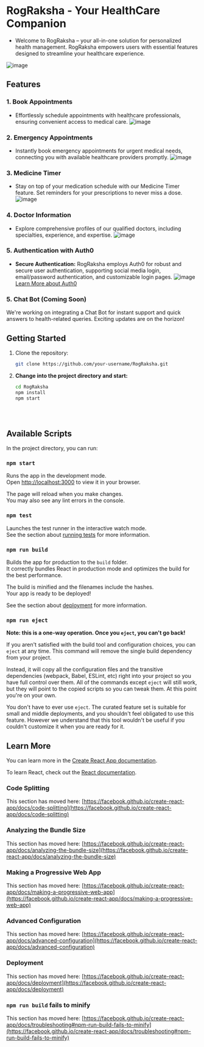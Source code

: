 # RogRaksha - Your HealthCare Companion

- Welcome to RogRaksha – your all-in-one solution for personalized health management. RogRaksha empowers users with essential features designed to streamline your healthcare experience.

![image](https://drive.google.com/uc?export=view&id=1r3D0SZHwPUfKZOtvoMEgyKS_INmUlVUi)
## Features

### 1. Book Appointments
- Effortlessly schedule appointments with healthcare professionals, ensuring convenient access to medical care.
![image](https://drive.google.com/uc?export=view&id=11ZdsosqdXXP-q7uzUqh-mf4HJRpo8oij)
### 2. Emergency Appointments
- Instantly book emergency appointments for urgent medical needs, connecting you with available healthcare providers promptly.
![image](https://drive.google.com/uc?export=view&id=1F9QUZEk9_hArM5piZm2iRVTppM1CJbvt)
### 3. Medicine Timer

- Stay on top of your medication schedule with our Medicine Timer feature. Set reminders for your prescriptions to never miss a dose.
![image](https://drive.google.com/uc?export=view&id=1l7B6HLEMC_Vs5ldR1UmmGE4XlQlq3mga)
### 4. Doctor Information
- Explore comprehensive profiles of our qualified doctors, including specialties, experience, and expertise.
![image](https://drive.google.com/uc?export=view&id=1ErMAlEBRjeUT0k06IIg1qLgoIl1590cW)
### 5. Authentication with Auth0

- **Secure Authentication:** RogRaksha employs Auth0 for robust and secure user authentication, supporting social media login, email/password authentication, and customizable login pages.
![image](https://drive.google.com/uc?export=view&id=187AnVREMvcbqIRo-Io8lBMXb6Dmiky9X)
  [Learn More about Auth0](https://auth0.com/)

### 5. Chat Bot (Coming Soon)
We're working on integrating a Chat Bot for instant support and quick answers to health-related queries. Exciting updates are on the horizon!

## Getting Started

1. Clone the repository:
   ```bash
   git clone https://github.com/your-username/RogRaksha.git
   
2. **Change into the project directory and start:**
   ```bash
   cd RogRaksha
   npm install
   npm start
   

  

## Available Scripts

In the project directory, you can run:

### `npm start`

Runs the app in the development mode.\
Open [http://localhost:3000](http://localhost:3000) to view it in your browser.

The page will reload when you make changes.\
You may also see any lint errors in the console.

### `npm test`

Launches the test runner in the interactive watch mode.\
See the section about [running tests](https://facebook.github.io/create-react-app/docs/running-tests) for more information.

### `npm run build`

Builds the app for production to the `build` folder.\
It correctly bundles React in production mode and optimizes the build for the best performance.

The build is minified and the filenames include the hashes.\
Your app is ready to be deployed!

See the section about [deployment](https://facebook.github.io/create-react-app/docs/deployment) for more information.

### `npm run eject`

**Note: this is a one-way operation. Once you `eject`, you can't go back!**

If you aren't satisfied with the build tool and configuration choices, you can `eject` at any time. This command will remove the single build dependency from your project.

Instead, it will copy all the configuration files and the transitive dependencies (webpack, Babel, ESLint, etc) right into your project so you have full control over them. All of the commands except `eject` will still work, but they will point to the copied scripts so you can tweak them. At this point you're on your own.

You don't have to ever use `eject`. The curated feature set is suitable for small and middle deployments, and you shouldn't feel obligated to use this feature. However we understand that this tool wouldn't be useful if you couldn't customize it when you are ready for it.

## Learn More

You can learn more in the [Create React App documentation](https://facebook.github.io/create-react-app/docs/getting-started).

To learn React, check out the [React documentation](https://reactjs.org/).

### Code Splitting

This section has moved here: [https://facebook.github.io/create-react-app/docs/code-splitting](https://facebook.github.io/create-react-app/docs/code-splitting)

### Analyzing the Bundle Size

This section has moved here: [https://facebook.github.io/create-react-app/docs/analyzing-the-bundle-size](https://facebook.github.io/create-react-app/docs/analyzing-the-bundle-size)

### Making a Progressive Web App

This section has moved here: [https://facebook.github.io/create-react-app/docs/making-a-progressive-web-app](https://facebook.github.io/create-react-app/docs/making-a-progressive-web-app)

### Advanced Configuration

This section has moved here: [https://facebook.github.io/create-react-app/docs/advanced-configuration](https://facebook.github.io/create-react-app/docs/advanced-configuration)

### Deployment

This section has moved here: [https://facebook.github.io/create-react-app/docs/deployment](https://facebook.github.io/create-react-app/docs/deployment)

### `npm run build` fails to minify

This section has moved here: [https://facebook.github.io/create-react-app/docs/troubleshooting#npm-run-build-fails-to-minify](https://facebook.github.io/create-react-app/docs/troubleshooting#npm-run-build-fails-to-minify)
